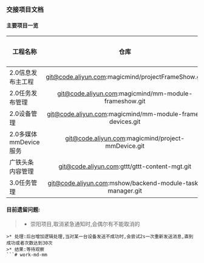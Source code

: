 ### 交接项目文档
#### 主要项目一览
工程名称|仓库|交接人
--|:--:|--:
2.0信息发布主工程|git@code.aliyun.com:magicmind/projectFrameShow.git|宋
2.0任务发布管理|git@code.aliyun.com:magicmind/mm-module-frameshow.git|宋
2.0设备管理|git@code.aliyun.com:magicmind/mm-module-frame-devices.git|宋
2.0多媒体mmDevice服务|git@code.aliyun.com:magicmind/project-mmDevice.git|宋
广铁头条内容管理|git@code.aliyun.com:gttt/gttt-content-mgt.git|刘
3.0任务管理|git@code.aliyun.com:mshow/backend-module-task-manager.git|宋

#### 目前遗留问题:
>* 崇阳项目,取消紧急通知时,会偶尔有不能取消的
```
>* 处理:后台增加逻辑处理,当对某一台设备发送不成功时,会尝试2s一次重新发送消息,直到成功或者次数达到30次
>* 结果:等待观察
```# work-md-mm
